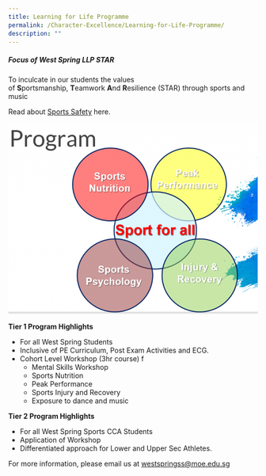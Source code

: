 ```yaml
---
title: Learning for Life Programme
permalink: /Character-Excellence/Learning-for-Life-Programme/
description: ""
---
```

##### **Focus of West Spring LLP STAR**

To inculcate in our students the values of **S**portsmanship, **T**eamwork **A**nd **R**esilience (STAR) through sports and music

<p>Read about <a href="https://www.sportsingapore.gov.sg/sports-education/sports-safety">Sports Safety</a> here.</p>


![](/images/Co%20Curriculum/Capture-768x588.png)

**Tier 1 Program Highlights**

*   For all West Spring Students
*   Inclusive of PE Curriculum, Post Exam Activities and ECG.
*   Cohort Level Workshop (3hr course) f
    *   Mental Skills Workshop
    *   Sports Nutrition
    *   Peak Performance
    *   Sports Injury and Recovery
    *   Exposure to dance and music

**Tier 2 Program Highlights**

*   For all West Spring Sports CCA Students
*   Application of Workshop
*   Differentiated approach for Lower and Upper Sec Athletes.

For more information, please email us at [westspringss@moe.edu.sg](westspringss@moe.edu.sg)





